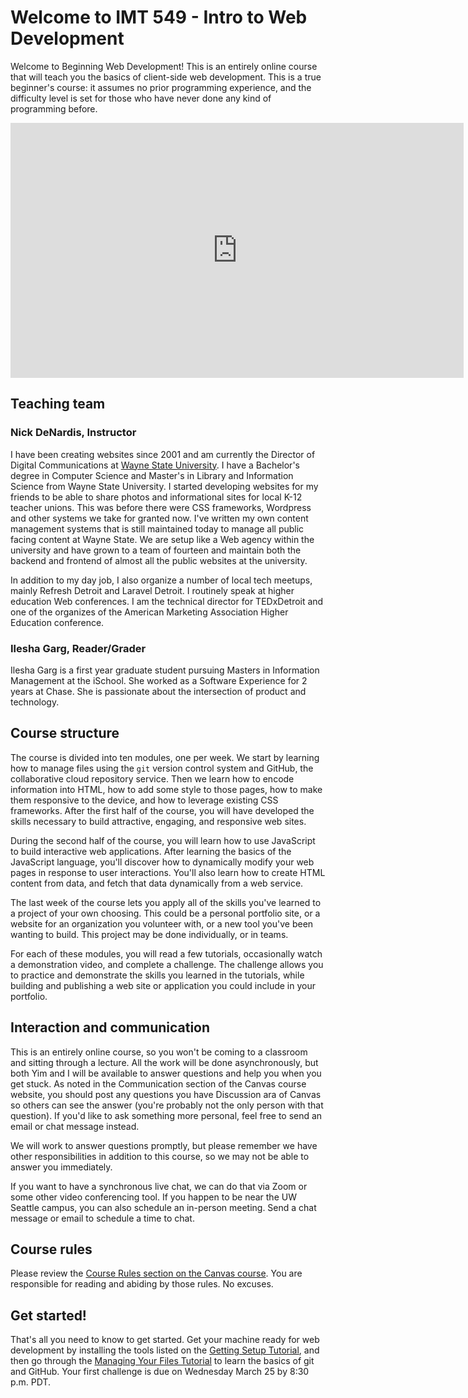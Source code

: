 # Welcome to IMT 549 - Intro to Web Development

Welcome to Beginning Web Development! This is an entirely online course that will teach you the basics of client-side web development. This is a true beginner's course: it assumes no prior programming experience, and the difficulty level is set for those who have never done any kind of programming before.

<iframe width="725" height="408" title="IMT 549 Welcome" src="https://www.youtube.com/embed/NAKyoc2KoFg" frameborder="0" allow="accelerometer; autoplay; encrypted-media; gyroscope; picture-in-picture" allowfullscreen></iframe>

## Teaching team

### Nick DeNardis, Instructor

I have been creating websites since 2001 and am currently the Director of Digital Communications at [Wayne State University](https://wayne.edu). I have a Bachelor's degree in Computer Science and Master's in Library and Information Science from Wayne State University. I started developing websites for my friends to be able to share photos and informational sites for local K-12 teacher unions. This was before there were CSS frameworks, Wordpress and other systems we take for granted now. I've written my own content management systems that is still maintained today to manage all public facing content at Wayne State. We are setup like a Web agency within the university and have grown to a team of fourteen and maintain both the backend and frontend of almost all the public websites at the university.

In addition to my day job, I also organize a number of local tech meetups, mainly Refresh Detroit and Laravel Detroit. I routinely speak at higher education Web conferences. I am the technical director for TEDxDetroit and one of the organizes of the American Marketing Association Higher Education conference.

### Ilesha Garg, Reader/Grader

Ilesha Garg is a first year graduate student pursuing Masters in Information Management at the iSchool. She worked as a Software Experience for 2 years at Chase. She is passionate about the intersection of product and technology.

## Course structure

The course is divided into ten modules, one per week. We start by learning how to manage files using the `git` version control system and GitHub, the collaborative cloud repository service. Then we learn how to encode information into HTML, how to add some style to those pages, how to make them responsive to the device, and how to leverage existing CSS frameworks. After the first half of the course, you will have developed the skills necessary to build attractive, engaging, and responsive web sites.

During the second half of the course, you will learn how to use JavaScript to build interactive web applications. After learning the basics of the JavaScript language, you'll discover how to dynamically modify your web pages in response to user interactions. You'll also learn how to create HTML content from data, and fetch that data dynamically from a web service.

The last week of the course lets you apply all of the skills you've learned to a project of your own choosing. This could be a personal portfolio site, or a website for an organization you volunteer with, or a new tool you've been wanting to build. This project may be done individually, or in teams.

For each of these modules, you will read a few tutorials, occasionally watch a demonstration video, and complete a challenge. The challenge allows you to practice and demonstrate the skills you learned in the tutorials, while building and publishing a web site or application you could include in your portfolio.

## Interaction and communication

This is an entirely online course, so you won't be coming to a classroom and sitting through a lecture. All the work will be done asynchronously, but both Yim and I will be available to answer questions and help you when you get stuck. As noted in the Communication section of the Canvas course website, you should post any questions you have Discussion ara of Canvas so others can see the answer (you're probably not the only person with that question). If you'd like to ask something more personal, feel free to send an email or chat message instead.

We will work to answer questions promptly, but please remember we have other responsibilities in addition to this course, so we may not be able to answer you immediately.

If you want to have a synchronous live chat, we can do that via Zoom or some other video conferencing tool. If you happen to be near the UW Seattle campus, you can also schedule an in-person meeting. Send a chat message or email to schedule a time to chat.

## Course rules

Please review the [Course Rules section on the Canvas course](https://canvas.uw.edu/courses/1375712). You are responsible for reading and abiding by those rules. No excuses.

## Get started!

That's all you need to know to get started. Get your machine ready for web development by installing the tools listed on the [Getting Setup Tutorial](./getting-setup), and then go through the [Managing Your Files Tutorial](./managing-files) to learn the basics of git and GitHub. Your first challenge is due on Wednesday March 25 by 8:30 p.m. PDT.